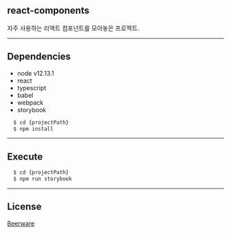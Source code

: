 ## react-components
자주 사용하는 리액트 컴포넌트를 모아놓은 프로젝트.

---
## Dependencies
- node v12.13.1
- react
- typescript
- babel
- webpack
- storybook

```bash
  $ cd {projectPath}
  $ npm install
```

---
## Execute
```bash
  $ cd {projectPath}
  $ npm run storybook
```

---
## License
[Beerware](https://github.com/devhyunseok/react-components/blob/master/LICENSE)
